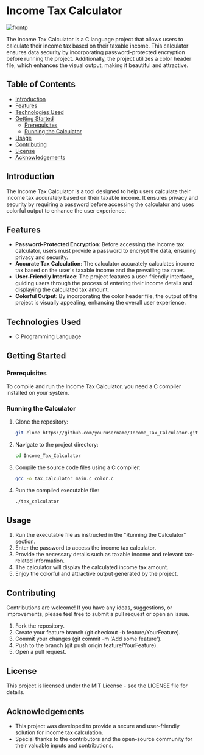 # Income Tax Calculator
![frontp](https://github.com/TuShArBhArDwA/Income_Tax_Calculator/assets/116137083/bcb617b3-29af-40ca-9298-09d5e298109c)

The Income Tax Calculator is a C language project that allows users to calculate their income tax based on their taxable income. This calculator ensures data security by incorporating password-protected encryption before running the project. Additionally, the project utilizes a color header file, which enhances the visual output, making it beautiful and attractive.

## Table of Contents

- [Introduction](#introduction)
- [Features](#features)
- [Technologies Used](#technologies-used)
- [Getting Started](#getting-started)
  - [Prerequisites](#prerequisites)
  - [Running the Calculator](#running-the-calculator)
- [Usage](#usage)
- [Contributing](#contributing)
- [License](#license)
- [Acknowledgements](#acknowledgements)

## Introduction

The Income Tax Calculator is a tool designed to help users calculate their income tax accurately based on their taxable income. It ensures privacy and security by requiring a password before accessing the calculator and uses colorful output to enhance the user experience.

## Features

- **Password-Protected Encryption**: Before accessing the income tax calculator, users must provide a password to encrypt the data, ensuring privacy and security.
- **Accurate Tax Calculation**: The calculator accurately calculates income tax based on the user's taxable income and the prevailing tax rates.
- **User-Friendly Interface**: The project features a user-friendly interface, guiding users through the process of entering their income details and displaying the calculated tax amount.
- **Colorful Output**: By incorporating the color header file, the output of the project is visually appealing, enhancing the overall user experience.

## Technologies Used

- C Programming Language

## Getting Started

### Prerequisites

To compile and run the Income Tax Calculator, you need a C compiler installed on your system.

### Running the Calculator

1. Clone the repository:
   ```sh
   git clone https://github.com/yourusername/Income_Tax_Calculator.git
2. Navigate to the project directory:
    ```sh
    cd Income_Tax_Calculator
3. Compile the source code files using a C compiler:
    ```sh
    gcc -o tax_calculator main.c color.c
4. Run the compiled executable file:
    ```sh
    ./tax_calculator

## Usage
1. Run the executable file as instructed in the "Running the Calculator" section.
2. Enter the password to access the income tax calculator.
3. Provide the necessary details such as taxable income and relevant tax-related information.
4. The calculator will display the calculated income tax amount.
5. Enjoy the colorful and attractive output generated by the project.

## Contributing
Contributions are welcome! If you have any ideas, suggestions, or improvements, please feel free to submit a pull request or open an issue.

1. Fork the repository.
2. Create your feature branch (git checkout -b feature/YourFeature).
3. Commit your changes (git commit -m 'Add some feature').
4. Push to the branch (git push origin feature/YourFeature).
5. Open a pull request.

## License
This project is licensed under the MIT License - see the LICENSE file for details.

## Acknowledgements
- This project was developed to provide a secure and user-friendly solution for income tax calculation.
- Special thanks to the contributors and the open-source community for their valuable inputs and contributions.
